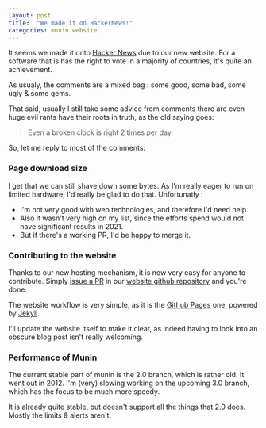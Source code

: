 ```yaml
---
layout: post
title:  "We made it on HackerNews!"
categories: munin website
---
```


It seems we made it onto [Hacker News](https://news.ycombinator.com/item?id=26873260) due to our new website. For a software that is has the right to vote in a majority of countries, it's quite an achievement.

As usualy, the comments are a mixed bag : some good, some bad, some ugly & some gems.

That said, usually I still take some advice from comments there are even huge evil rants have their roots in truth, as the old saying goes:

> Even a broken clock is right 2 times per day.

So, let me reply to most of the comments: 

### Page download size

I get that we can still shave down some bytes. As I'm really eager to run on limited hardware, I'd really be glad to do that. 
Unfortunatly :

* I'm not very good with web technologies, and therefore I'd need help.
* Also it wasn't very high on my list, since the efforts spend would not have significant results in 2021.
* But if there's a working PR, I'd be happy to merge it.

### Contributing to the website

Thanks to our new hosting mechanism, it is now very easy for anyone to contribute.
Simply [issue a PR](https://github.com/munin-monitoring/munin-monitoring.github.io/pulls) in our 
[website github repository](https://github.com/munin-monitoring/munin-monitoring.github.io) and you're done.

The website workflow is very simple, as it is the [Github Pages](https://docs.github.com/en/pages/setting-up-a-github-pages-site-with-jekyll) one, 
powered by [Jekyll](https://jekyllrb.com).

I'll update the website itself to make it clear, as indeed having to look into an obscure blog post isn't really welcoming.

### Performance of Munin

The current stable part of munin is the 2.0 branch, which is rather old. It went out in 2012.
I'm (very) slowing working on the upcoming 3.0 branch, which has the focus to be much more speedy.

It is already quite stable, but doesn't support all the things that 2.0 does. Mostly the limits & alerts aren't. 
